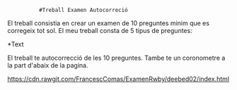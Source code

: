               #Treball Examen Autocorreció

El treball consistia en crear un examen de 10 preguntes minim que es corregeix tot sol. El meu treball consta de 5 tipus de preguntes:

*Text



El treball te autocorrecció de les 10 preguntes. Tambe te un coronometre a la part d'abaix de la pagina.

https://cdn.rawgit.com/FrancescComas/ExamenRwby/deebed02/index.html
